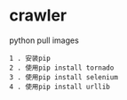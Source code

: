 # crawler
python pull images

```shell
1 . 安装pip
2 . 使用pip install tornado
3 . 使用pip install selenium
4 . 使用pip install urllib
```
